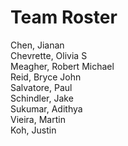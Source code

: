# Team Roster

<p> Chen, Jianan<br>
Chevrette, Olivia S<br>
Meagher, Robert Michael<br>
Reid, Bryce John<br>
Salvatore, Paul<br>
Schindler, Jake<br>
Sukumar, Adithya<br>
Vieira, Martin<br>
Koh, Justin<br>
</p>
